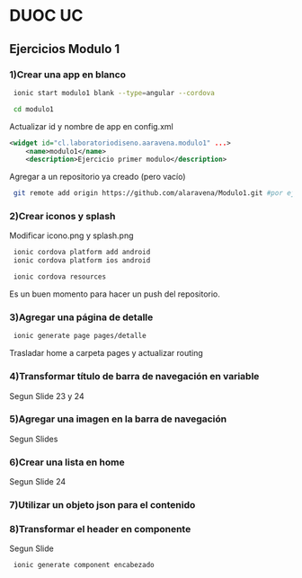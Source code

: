 # DUOC UC

## Ejercicios Modulo 1

### 1)Crear una app en blanco

```bash
 ionic start modulo1 blank --type=angular --cordova

 cd modulo1
```

Actualizar id y nombre de app en config.xml

```xml
<widget id="cl.laboratoriodiseno.aaravena.modulo1" ...>
    <name>modulo1</name>
    <description>Ejercicio primer modulo</description>
```

Agregar a un repositorio ya creado (pero vacío)

```bash
 git remote add origin https://github.com/alaravena/Modulo1.git #por ejemplo
```

### 2)Crear iconos y splash

Modificar icono.png y splash.png

```bash
 ionic cordova platform add android
 ionic cordova platform ios android

 ionic cordova resources
```

Es un buen momento para hacer un push del repositorio.

### 3)Agregar una página de detalle

```bash
 ionic generate page pages/detalle
```
Trasladar home a carpeta pages y actualizar routing

### 4)Transformar título de barra de navegación en variable

Segun Slide 23 y 24

### 5)Agregar una imagen en la barra de navegación

Segun Slides

### 6)Crear una lista en home

Segun Slide 24

### 7)Utilizar un objeto json para el contenido

### 8)Transformar el header en componente

Segun Slide

```bash
 ionic generate component encabezado
```
